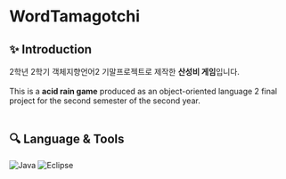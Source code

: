 # WordTamagotchi

## ✨ Introduction
2학년 2학기 객체지향언어2 기말프로젝트로 제작한 **산성비 게임**입니다. <br> <br>
This is a **acid rain game** produced as an object-oriented language 2 final project for the second semester of the second year. <br><br>
## 🔍 Language & Tools
![Java](https://img.shields.io/badge/java-%23ED8B00.svg?style=for-the-badge&logo=openjdk&logoColor=white) ![Eclipse](https://img.shields.io/badge/Eclipse-FE7A16.svg?style=for-the-badge&logo=Eclipse&logoColor=white)
